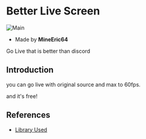 # Better Live Screen
![Main](https://i.imgur.com/R05OgoMl.png)
- Made by **MineEric64**

Go Live that is better than discord

## Introduction
you can go live with original source and max to 60fps.

and it's free!

## References
- [Library Used](./Documents/LibraryUsed.md)